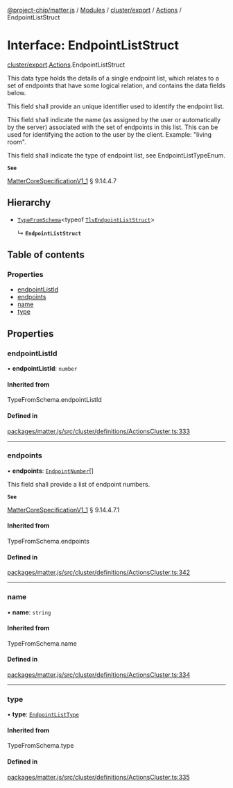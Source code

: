 [@project-chip/matter.js](../README.md) / [Modules](../modules.md) / [cluster/export](../modules/cluster_export.md) / [Actions](../modules/cluster_export.Actions.md) / EndpointListStruct

# Interface: EndpointListStruct

[cluster/export](../modules/cluster_export.md).[Actions](../modules/cluster_export.Actions.md).EndpointListStruct

This data type holds the details of a single endpoint list, which relates to a set of endpoints that have some
logical relation, and contains the data fields below.

This field shall provide an unique identifier used to identify the endpoint list.

This field shall indicate the name (as assigned by the user or automatically by the server) associated with the
set of endpoints in this list. This can be used for identifying the action to the user by the client. Example:
"living room".

This field shall indicate the type of endpoint list, see EndpointListTypeEnum.

**`See`**

[MatterCoreSpecificationV1_1](spec_export.MatterCoreSpecificationV1_1.md) § 9.14.4.7

## Hierarchy

- [`TypeFromSchema`](../modules/tlv_export.md#typefromschema)\<typeof [`TlvEndpointListStruct`](../modules/cluster_export.Actions.md#tlvendpointliststruct)\>

  ↳ **`EndpointListStruct`**

## Table of contents

### Properties

- [endpointListId](cluster_export.Actions.EndpointListStruct.md#endpointlistid)
- [endpoints](cluster_export.Actions.EndpointListStruct.md#endpoints)
- [name](cluster_export.Actions.EndpointListStruct.md#name)
- [type](cluster_export.Actions.EndpointListStruct.md#type)

## Properties

### endpointListId

• **endpointListId**: `number`

#### Inherited from

TypeFromSchema.endpointListId

#### Defined in

[packages/matter.js/src/cluster/definitions/ActionsCluster.ts:333](https://github.com/project-chip/matter.js/blob/3adaded6/packages/matter.js/src/cluster/definitions/ActionsCluster.ts#L333)

___

### endpoints

• **endpoints**: [`EndpointNumber`](../modules/datatype_export.md#endpointnumber)[]

This field shall provide a list of endpoint numbers.

**`See`**

[MatterCoreSpecificationV1_1](spec_export.MatterCoreSpecificationV1_1.md) § 9.14.4.7.1

#### Inherited from

TypeFromSchema.endpoints

#### Defined in

[packages/matter.js/src/cluster/definitions/ActionsCluster.ts:342](https://github.com/project-chip/matter.js/blob/3adaded6/packages/matter.js/src/cluster/definitions/ActionsCluster.ts#L342)

___

### name

• **name**: `string`

#### Inherited from

TypeFromSchema.name

#### Defined in

[packages/matter.js/src/cluster/definitions/ActionsCluster.ts:334](https://github.com/project-chip/matter.js/blob/3adaded6/packages/matter.js/src/cluster/definitions/ActionsCluster.ts#L334)

___

### type

• **type**: [`EndpointListType`](../enums/cluster_export.Actions.EndpointListType.md)

#### Inherited from

TypeFromSchema.type

#### Defined in

[packages/matter.js/src/cluster/definitions/ActionsCluster.ts:335](https://github.com/project-chip/matter.js/blob/3adaded6/packages/matter.js/src/cluster/definitions/ActionsCluster.ts#L335)
